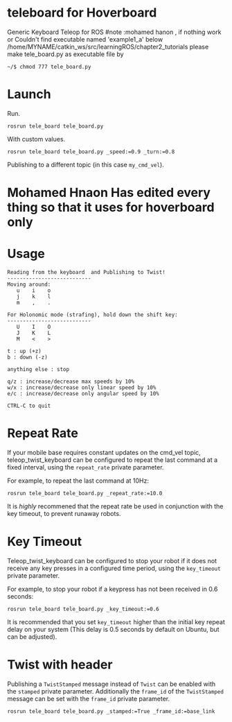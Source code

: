 # teleboard for Hoverboard
Generic Keyboard Teleop for ROS
#note :mohamed hanon , if nothing work or
Couldn't find executable named 'example1_a' below /home/MYNAME/catkin_ws/src/learningROS/chapter2_tutorials
please make tele_board.py as executable file by

```
~/$ chmod 777 tele_board.py
```

# Launch
Run.
```
rosrun tele_board tele_board.py
```

With custom values.
```
rosrun tele_board tele_board.py _speed:=0.9 _turn:=0.8
```

Publishing to a different topic (in this case `my_cmd_vel`).


# Mohamed Hnaon Has edited every thing so that it uses for hoverboard only 


# Usage
```
Reading from the keyboard  and Publishing to Twist!
---------------------------
Moving around:
   u    i    o
   j    k    l
   m    ,    .

For Holonomic mode (strafing), hold down the shift key:
---------------------------
   U    I    O
   J    K    L
   M    <    >

t : up (+z)
b : down (-z)

anything else : stop

q/z : increase/decrease max speeds by 10%
w/x : increase/decrease only linear speed by 10%
e/c : increase/decrease only angular speed by 10%

CTRL-C to quit
```

# Repeat Rate

If your mobile base requires constant updates on the cmd\_vel topic, teleop\_twist\_keyboard can be configured to repeat the last command at a fixed interval, using the `repeat_rate` private parameter.

For example, to repeat the last command at 10Hz:

```
rosrun tele_board tele_board.py _repeat_rate:=10.0
```

It is _highly_ recommened that the repeat rate be used in conjunction with the key timeout, to prevent runaway robots.

# Key Timeout

Teleop\_twist\_keyboard can be configured to stop your robot if it does not receive any key presses in a configured time period, using the `key_timeout` private parameter.

For example, to stop your robot if a keypress has not been received in 0.6 seconds:
```
rosrun tele_board tele_board.py _key_timeout:=0.6
```

It is recommended that you set `key_timeout` higher than the initial key repeat delay on your system (This delay is 0.5 seconds by default on Ubuntu, but can be adjusted).

# Twist with header
Publishing a `TwistStamped` message instead of `Twist` can be enabled with the `stamped` private parameter. Additionally the `frame_id` of the `TwistStamped` message can be set with the `frame_id` private parameter.
```
rosrun tele_board tele_board.py _stamped:=True _frame_id:=base_link
```
